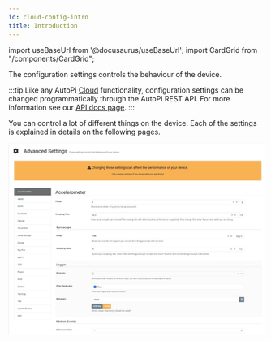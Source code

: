 ```yaml
---
id: cloud-config-intro
title: Introduction
---
```


import useBaseUrl from '@docusaurus/useBaseUrl';
import CardGrid from "/components/CardGrid";

The configuration settings controls the behaviour of the device.

:::tip
Like any AutoPi [Cloud](https://www.autopi.io/software-platform/cloud-management) functionality, configuration settings can be changed programmatically through the AutoPi REST API. For more information see our [API docs page](https://api.autopi.io/).
:::

You can control a lot of different things on the device. Each of the settings is explained in details on the following pages.

![AutoPi Cloud Configuration](/img/cloud/device_management/advanced_settings/autopi_tmu_cm4/intro/configuration.jpg)

